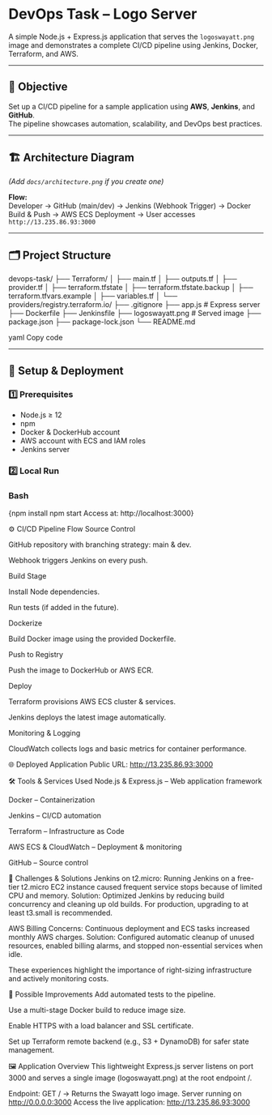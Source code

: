 # DevOps Task – Logo Server

A simple Node.js + Express.js application that serves the `logoswayatt.png` image and demonstrates a complete CI/CD pipeline using Jenkins, Docker, Terraform, and AWS.

---

## 📌 Objective
Set up a CI/CD pipeline for a sample application using **AWS**, **Jenkins**, and **GitHub**.  
The pipeline showcases automation, scalability, and DevOps best practices.

---

## 🏗️ Architecture Diagram
*(Add `docs/architecture.png` if you create one)*

**Flow:**  
Developer → GitHub (main/dev) → Jenkins (Webhook Trigger) → Docker Build & Push → AWS ECS Deployment → User accesses `http://13.235.86.93:3000`

---

## 🗂 Project Structure
devops-task/
├── Terraform/
│ ├── main.tf
│ ├── outputs.tf
│ ├── provider.tf
│ ├── terraform.tfstate
│ ├── terraform.tfstate.backup
│ ├── terraform.tfvars.example
│ ├── variables.tf
│ └── providers/registry.terraform.io/
├── .gitignore
├── app.js # Express server
├── Dockerfile
├── Jenkinsfile
├── logoswayatt.png # Served image
├── package.json
├── package-lock.json
└── README.md

yaml
Copy code

---

## 🚀 Setup & Deployment

### 1️⃣ Prerequisites
- Node.js ≥ 12  
- npm  
- Docker & DockerHub account  
- AWS account with ECS and IAM roles  
- Jenkins server

### 2️⃣ Local Run
### Bash
{npm install
npm start
Access at: http://localhost:3000}

⚙️ CI/CD Pipeline Flow
Source Control

GitHub repository with branching strategy: main & dev.

Webhook triggers Jenkins on every push.

Build Stage

Install Node dependencies.

Run tests (if added in the future).

Dockerize

Build Docker image using the provided Dockerfile.

Push to Registry

Push the image to DockerHub or AWS ECR.

Deploy

Terraform provisions AWS ECS cluster & services.

Jenkins deploys the latest image automatically.

Monitoring & Logging

CloudWatch collects logs and basic metrics for container performance.

🌐 Deployed Application
Public URL: http://13.235.86.93:3000

🛠 Tools & Services Used
Node.js & Express.js – Web application framework

Docker – Containerization

Jenkins – CI/CD automation

Terraform – Infrastructure as Code

AWS ECS & CloudWatch – Deployment & monitoring

GitHub – Source control

🧩 Challenges & Solutions
Jenkins on t2.micro:
Running Jenkins on a free-tier t2.micro EC2 instance caused frequent service stops because of limited CPU and memory.
Solution: Optimized Jenkins by reducing build concurrency and cleaning up old builds. For production, upgrading to at least t3.small is recommended.

AWS Billing Concerns:
Continuous deployment and ECS tasks increased monthly AWS charges.
Solution: Configured automatic cleanup of unused resources, enabled billing alarms, and stopped non-essential services when idle.

These experiences highlight the importance of right-sizing infrastructure and actively monitoring costs.

🔮 Possible Improvements
Add automated tests to the pipeline.

Use a multi-stage Docker build to reduce image size.

Enable HTTPS with a load balancer and SSL certificate.

Set up Terraform remote backend (e.g., S3 + DynamoDB) for safer state management.

🖼️ Application Overview
This lightweight Express.js server listens on port 3000 and serves a single image (logoswayatt.png) at the root endpoint /.

Endpoint:
GET / → Returns the Swayatt logo image.
Server running on http://0.0.0.0:3000
Access the live application: http://13.235.86.93:3000

